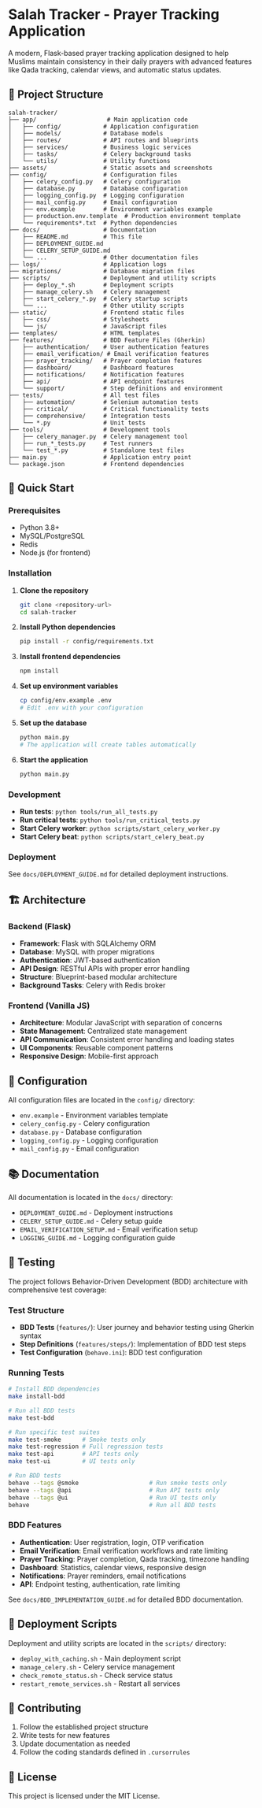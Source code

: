# Salah Tracker - Prayer Tracking Application

A modern, Flask-based prayer tracking application designed to help Muslims maintain consistency in their daily prayers with advanced features like Qada tracking, calendar views, and automatic status updates.

## 📁 Project Structure

```
salah-tracker/
├── app/                    # Main application code
│   ├── config/            # Application configuration
│   ├── models/            # Database models
│   ├── routes/            # API routes and blueprints
│   ├── services/          # Business logic services
│   ├── tasks/             # Celery background tasks
│   └── utils/             # Utility functions
├── assets/                # Static assets and screenshots
├── config/                # Configuration files
│   ├── celery_config.py   # Celery configuration
│   ├── database.py        # Database configuration
│   ├── logging_config.py  # Logging configuration
│   ├── mail_config.py     # Email configuration
│   ├── env.example        # Environment variables example
│   ├── production.env.template  # Production environment template
│   └── requirements*.txt  # Python dependencies
├── docs/                  # Documentation
│   ├── README.md          # This file
│   ├── DEPLOYMENT_GUIDE.md
│   ├── CELERY_SETUP_GUIDE.md
│   └── ...                # Other documentation files
├── logs/                  # Application logs
├── migrations/            # Database migration files
├── scripts/               # Deployment and utility scripts
│   ├── deploy_*.sh        # Deployment scripts
│   ├── manage_celery.sh   # Celery management
│   ├── start_celery_*.py  # Celery startup scripts
│   └── ...                # Other utility scripts
├── static/                # Frontend static files
│   ├── css/               # Stylesheets
│   └── js/                # JavaScript files
├── templates/             # HTML templates
├── features/              # BDD Feature Files (Gherkin)
│   ├── authentication/    # User authentication features
│   ├── email_verification/ # Email verification features
│   ├── prayer_tracking/   # Prayer completion features
│   ├── dashboard/         # Dashboard features
│   ├── notifications/     # Notification features
│   ├── api/               # API endpoint features
│   └── support/           # Step definitions and environment
├── tests/                 # All test files
│   ├── automation/        # Selenium automation tests
│   ├── critical/          # Critical functionality tests
│   ├── comprehensive/     # Integration tests
│   └── *.py               # Unit tests
├── tools/                 # Development tools
│   ├── celery_manager.py  # Celery management tool
│   ├── run_*_tests.py     # Test runners
│   └── test_*.py          # Standalone test files
├── main.py                # Application entry point
└── package.json           # Frontend dependencies
```

## 🚀 Quick Start

### Prerequisites
- Python 3.8+
- MySQL/PostgreSQL
- Redis
- Node.js (for frontend)

### Installation

1. **Clone the repository**
   ```bash
   git clone <repository-url>
   cd salah-tracker
   ```

2. **Install Python dependencies**
   ```bash
   pip install -r config/requirements.txt
   ```

3. **Install frontend dependencies**
   ```bash
   npm install
   ```

4. **Set up environment variables**
   ```bash
   cp config/env.example .env
   # Edit .env with your configuration
   ```

5. **Set up the database**
   ```bash
   python main.py
   # The application will create tables automatically
   ```

6. **Start the application**
   ```bash
   python main.py
   ```

### Development

- **Run tests**: `python tools/run_all_tests.py`
- **Run critical tests**: `python tools/run_critical_tests.py`
- **Start Celery worker**: `python scripts/start_celery_worker.py`
- **Start Celery beat**: `python scripts/start_celery_beat.py`

### Deployment

See `docs/DEPLOYMENT_GUIDE.md` for detailed deployment instructions.

## 🏗️ Architecture

### Backend (Flask)
- **Framework**: Flask with SQLAlchemy ORM
- **Database**: MySQL with proper migrations
- **Authentication**: JWT-based authentication
- **API Design**: RESTful APIs with proper error handling
- **Structure**: Blueprint-based modular architecture
- **Background Tasks**: Celery with Redis broker

### Frontend (Vanilla JS)
- **Architecture**: Modular JavaScript with separation of concerns
- **State Management**: Centralized state management
- **API Communication**: Consistent error handling and loading states
- **UI Components**: Reusable component patterns
- **Responsive Design**: Mobile-first approach

## 🔧 Configuration

All configuration files are located in the `config/` directory:

- `env.example` - Environment variables template
- `celery_config.py` - Celery configuration
- `database.py` - Database configuration
- `logging_config.py` - Logging configuration
- `mail_config.py` - Email configuration

## 📚 Documentation

All documentation is located in the `docs/` directory:

- `DEPLOYMENT_GUIDE.md` - Deployment instructions
- `CELERY_SETUP_GUIDE.md` - Celery setup guide
- `EMAIL_VERIFICATION_SETUP.md` - Email verification setup
- `LOGGING_GUIDE.md` - Logging configuration guide

## 🧪 Testing

The project follows Behavior-Driven Development (BDD) architecture with comprehensive test coverage:

### Test Structure
- **BDD Tests** (`features/`): User journey and behavior testing using Gherkin syntax
- **Step Definitions** (`features/steps/`): Implementation of BDD test steps
- **Test Configuration** (`behave.ini`): BDD test configuration

### Running Tests

```bash
# Install BDD dependencies
make install-bdd

# Run all BDD tests
make test-bdd

# Run specific test suites
make test-smoke      # Smoke tests only
make test-regression # Full regression tests
make test-api        # API tests only
make test-ui         # UI tests only

# Run BDD tests
behave --tags @smoke                    # Run smoke tests only
behave --tags @api                      # Run API tests only
behave --tags @ui                       # Run UI tests only
behave                                  # Run all BDD tests
```

### BDD Features
- **Authentication**: User registration, login, OTP verification
- **Email Verification**: Email verification workflows and rate limiting
- **Prayer Tracking**: Prayer completion, Qada tracking, timezone handling
- **Dashboard**: Statistics, calendar views, responsive design
- **Notifications**: Prayer reminders, email notifications
- **API**: Endpoint testing, authentication, rate limiting

See `docs/BDD_IMPLEMENTATION_GUIDE.md` for detailed BDD documentation.

## 🚀 Deployment Scripts

Deployment and utility scripts are located in the `scripts/` directory:

- `deploy_with_caching.sh` - Main deployment script
- `manage_celery.sh` - Celery service management
- `check_remote_status.sh` - Check service status
- `restart_remote_services.sh` - Restart all services

## 📝 Contributing

1. Follow the established project structure
2. Write tests for new features
3. Update documentation as needed
4. Follow the coding standards defined in `.cursorrules`

## 📄 License

This project is licensed under the MIT License.
